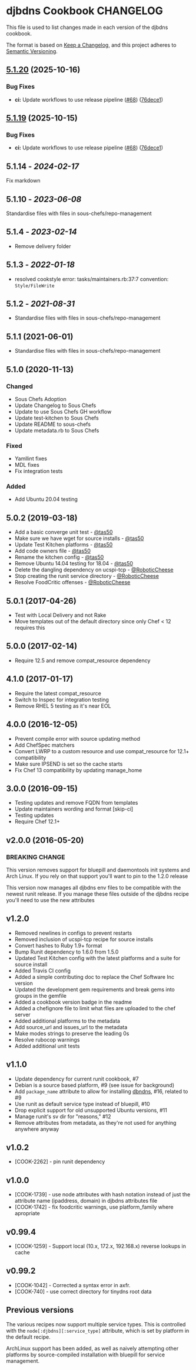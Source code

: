# djbdns Cookbook CHANGELOG

This file is used to list changes made in each version of the djbdns cookbook.

The format is based on [Keep a Changelog](https://keepachangelog.com/en/1.0.0/),
and this project adheres to [Semantic Versioning](https://semver.org/spec/v2.0.0.html).

## [5.1.20](https://github.com/sous-chefs/djbdns/compare/v5.1.19...v5.1.20) (2025-10-16)


### Bug Fixes

* **ci:** Update workflows to use release pipeline ([#68](https://github.com/sous-chefs/djbdns/issues/68)) ([76dece1](https://github.com/sous-chefs/djbdns/commit/76dece1864bf325f15114c64628569b7a14a806c))

## [5.1.19](https://github.com/sous-chefs/djbdns/compare/5.1.18...v5.1.19) (2025-10-15)


### Bug Fixes

* **ci:** Update workflows to use release pipeline ([#68](https://github.com/sous-chefs/djbdns/issues/68)) ([76dece1](https://github.com/sous-chefs/djbdns/commit/76dece1864bf325f15114c64628569b7a14a806c))

## 5.1.14 - *2024-02-17*

Fix markdown

## 5.1.10 - *2023-06-08*

Standardise files with files in sous-chefs/repo-management

## 5.1.4 - *2023-02-14*

* Remove delivery folder

## 5.1.3 - *2022-01-18*

* resolved cookstyle error: tasks/maintainers.rb:37:7 convention: `Style/FileWrite`

## 5.1.2 - *2021-08-31*

* Standardise files with files in sous-chefs/repo-management

## 5.1.1 (2021-06-01)

* Standardise files with files in sous-chefs/repo-management

## 5.1.0 (2020-11-13)

### Changed

* Sous Chefs Adoption
* Update Changelog to Sous Chefs
* Update to use Sous Chefs GH workflow
* Update test-kitchen to Sous Chefs
* Update README to sous-chefs
* Update metadata.rb to Sous Chefs

### Fixed

* Yamllint fixes
* MDL fixes
* Fix integration tests

### Added

* Add Ubuntu 20.04 testing

## 5.0.2 (2019-03-18)

* Add a basic converge unit test - [@tas50](https://github.com/tas50)
* Make sure we have wget for source installs - [@tas50](https://github.com/tas50)
* Update Test Kitchen platforms - [@tas50](https://github.com/tas50)
* Add code owners file - [@tas50](https://github.com/tas50)
* Rename the kitchen config - [@tas50](https://github.com/tas50)
* Remove Ubuntu 14.04 testing for 18.04 - [@tas50](https://github.com/tas50)
* Delete the dangling dependency on ucspi-tcp - [@RoboticCheese](https://github.com/RoboticCheese)
* Stop creating the runit service directory - [@RoboticCheese](https://github.com/RoboticCheese)
* Resolve FoodCritic offenses - [@RoboticCheese](https://github.com/RoboticCheese)

## 5.0.1 (2017-04-26)

* Test with Local Delivery and not Rake
* Move templates out of the default directory since only Chef < 12 requires this

## 5.0.0 (2017-02-14)

* Require 12.5 and remove compat_resource dependency

## 4.1.0 (2017-01-17)

* Require the latest compat_resource
* Switch to Inspec for integration testing
* Remove RHEL 5 testing as it's near EOL

## 4.0.0 (2016-12-05)

* Prevent compile error with source updating method
* Add ChefSpec matchers
* Convert LWRP to a custom resource and use compat_resource for 12.1+ compatibility
* Make sure IPSEND is set so the cache starts
* Fix Chef 13 compatibility by updating manage_home

## 3.0.0 (2016-09-15)

* Testing updates and remove FQDN from templates
* Update maintainers wording and format [skip-ci]
* Testing updates
* Require Chef 12.1+

## v2.0.0 (2016-05-20)

### BREAKING CHANGE

This version removes support for bluepill and daemontools init systems and Arch Linux. If you rely on that support you'll want to pin to the 1.2.0 release

This version now manages all djbdns env files to be compatible with the newest runit release. If you manage these files outside of the djbdns recipe you'll need to use the new attributes

## v1.2.0

* Removed newlines in configs to prevent restarts
* Removed inclusion of ucspi-tcp recipe for source installs
* Convert hashes to Ruby 1.9+ format
* Bump Runit dependency to 1.6.0 from 1.5.0
* Updated Test Kitchen config with the latest platforms and a suite for source install
* Added Travis CI config
* Added a simple contributing doc to replace the Chef Software Inc version
* Updated the development gem requirements and break gems into groups in the gemfile
* Added a cookbook version badge in the readme
* Added a chefignore file to limit what files are uploaded to the chef server
* Added additional platforms to the metadata
* Add source_url and issues_url to the metadata
* Make modes strings to preserve the leading 0s
* Resolve rubocop warnings
* Added additional unit tests

## v1.1.0

* Update dependency for current runit cookbook, #7
* Debian is a source based platform, #9 (see issue for background)
* Add `package_name` attribute to allow for installing [dbndns](http://en.wikipedia.org/wiki/Dbndns), #16, related to #9
* Use runit as default service type instead of bluepill, #10
* Drop explicit support for old unsupported Ubuntu versions, #11
* Manage runit's sv dir for "reasons," #12
* Remove attributes from metadata, as they're not used for anything anywhere anyway

## v1.0.2

* [COOK-2262] - pin runit dependency

## v1.0.0

* [COOK-1739] - use node attributes with hash notation instead of just the attribute name (ipaddress, domain) in djbdns attributes file
* [COOK-1742] - fix foodcritic warnings, use platform_family where apropriate

## v0.99.4

* [COOK-1259] - Support local (10.x, 172.x, 192.168.x) reverse lookups in cache

## v0.99.2

* [COOK-1042] - Corrected a syntax error in axfr.
* [COOK-740] - use correct directory for tinydns root data

## Previous versions

The various recipes now support multiple service types. This is controlled with the `node[:djbdns][:service_type]` attribute, which is set by platform in the default recipe.

ArchLinux support has been added, as well as naively attempting other platforms by source-compiled installation with bluepill for service management.

